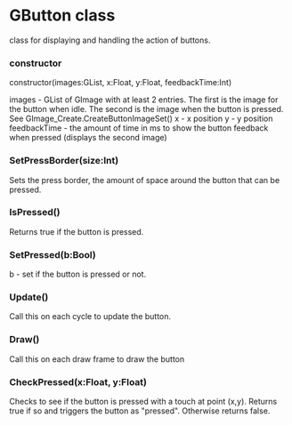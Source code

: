 # GButton class

class for displaying and handling the action of buttons.

### constructor 

constructor(images:GList, x:Float, y:Float, feedbackTime:Int)

images - GList of GImage with at least 2 entries. The first is the image for the button when idle. The second is the image when the button is pressed. See GImage_Create.CreateButtonImageSet()
x - x position
y - y position
feedbackTime - the amount of time in ms to show the button feedback when pressed (displays the second image)

### SetPressBorder(size:Int)

Sets the press border, the amount of space around the button that can be pressed.

### IsPressed()

Returns true if the button is pressed.

### SetPressed(b:Bool)

b - set if the button is pressed or not.

### Update()

Call this on each cycle to update the button.

### Draw()

Call this on each draw frame to draw the button

### CheckPressed(x:Float, y:Float)

Checks to see if the button is pressed with a touch at point (x,y). Returns true if so and triggers the button as "pressed". Otherwise returns false.

